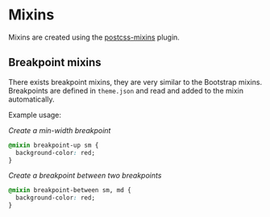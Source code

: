 # Mixins
Mixins are created using the [postcss-mixins](https://github.com/postcss/postcss-mixins) plugin.

## Breakpoint mixins
There exists breakpoint mixins, they are very similar to the Bootstrap mixins.
Breakpoints are defined in `theme.json` and read and added to the mixin automatically.

Example usage:

_Create a min-width breakpoint_
```css
@mixin breakpoint-up sm {
  background-color: red;
}
```

_Create a breakpoint between two breakpoints_
```css
@mixin breakpoint-between sm, md {
  background-color: red;
}
```
